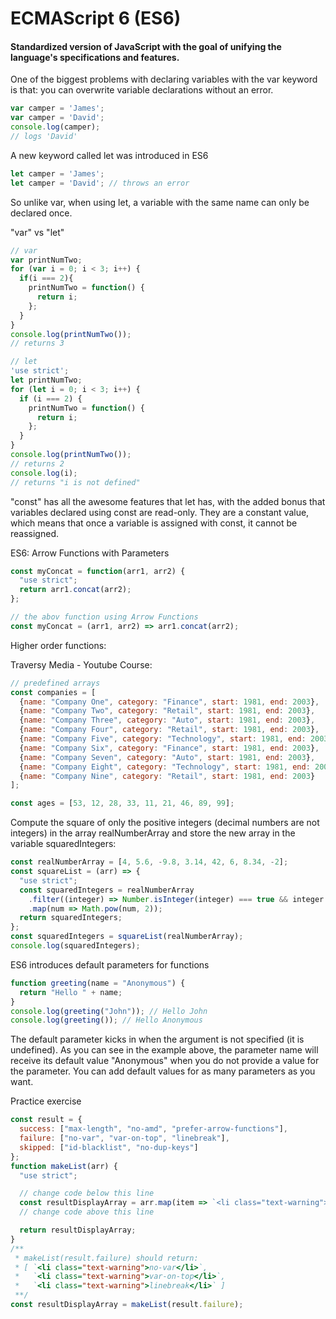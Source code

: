 # ECMAScript 6 (ES6)

#### Standardized version of JavaScript with the goal of unifying the language's specifications and features.

One of the biggest problems with declaring variables with the var keyword is that:
you can overwrite variable declarations without an error.

```javascript
var camper = 'James';
var camper = 'David';
console.log(camper);
// logs 'David'
```

A new keyword called let was introduced in ES6

```javascript
let camper = 'James';
let camper = 'David'; // throws an error
```
So unlike var, when using let, a variable with the same name can only be declared once.

"var" vs "let"
```javascript
// var
var printNumTwo;
for (var i = 0; i < 3; i++) {
  if(i === 2){
    printNumTwo = function() {
      return i;
    };
  }
}
console.log(printNumTwo());
// returns 3

// let
'use strict';
let printNumTwo;
for (let i = 0; i < 3; i++) {
  if (i === 2) {
    printNumTwo = function() {
      return i;
    };
  }
}
console.log(printNumTwo());
// returns 2
console.log(i);
// returns "i is not defined"
```
"const" has all the awesome features that let has, with the added bonus that variables declared using const are read-only. They are a constant value, which means that once a variable is assigned with const, it cannot be reassigned.

ES6: Arrow Functions with Parameters

```javascript
const myConcat = function(arr1, arr2) {
  "use strict";
  return arr1.concat(arr2);
};

// the abov function using Arrow Functions
const myConcat = (arr1, arr2) => arr1.concat(arr2);

```
Higher order functions:

Traversy Media - Youtube Course:
```javascript
// predefined arrays
const companies = [
  {name: "Company One", category: "Finance", start: 1981, end: 2003},
  {name: "Company Two", category: "Retail", start: 1981, end: 2003},
  {name: "Company Three", category: "Auto", start: 1981, end: 2003},
  {name: "Company Four", category: "Retail", start: 1981, end: 2003},
  {name: "Company Five", category: "Technology", start: 1981, end: 2003},
  {name: "Company Six", category: "Finance", start: 1981, end: 2003},
  {name: "Company Seven", category: "Auto", start: 1981, end: 2003},
  {name: "Company Eight", category: "Technology", start: 1981, end: 2003},
  {name: "Company Nine", category: "Retail", start: 1981, end: 2003}
];

const ages = [53, 12, 28, 33, 11, 21, 46, 89, 99];
```

Compute the square of only the positive integers (decimal numbers are not integers) in the array realNumberArray and store the new array in the variable squaredIntegers:

```javascript
const realNumberArray = [4, 5.6, -9.8, 3.14, 42, 6, 8.34, -2];
const squareList = (arr) => {
  "use strict";
  const squaredIntegers = realNumberArray
    .filter((integer) => Number.isInteger(integer) === true && integer > 0)
    .map(num => Math.pow(num, 2));
  return squaredIntegers;
};
const squaredIntegers = squareList(realNumberArray);
console.log(squaredIntegers);
```
ES6 introduces default parameters for functions

```javascript
function greeting(name = "Anonymous") {
  return "Hello " + name;
}
console.log(greeting("John")); // Hello John
console.log(greeting()); // Hello Anonymous
```
The default parameter kicks in when the argument is not specified (it is undefined). As you can see in the example above, the parameter name will receive its default value "Anonymous" when you do not provide a value for the parameter. You can add default values for as many parameters as you want.

Practice exercise
```javascript
const result = {
  success: ["max-length", "no-amd", "prefer-arrow-functions"],
  failure: ["no-var", "var-on-top", "linebreak"],
  skipped: ["id-blacklist", "no-dup-keys"]
};
function makeList(arr) {
  "use strict";

  // change code below this line
  const resultDisplayArray = arr.map(item => `<li class="text-warning">${item}</li>`);
  // change code above this line

  return resultDisplayArray;
}
/**
 * makeList(result.failure) should return:
 * [ `<li class="text-warning">no-var</li>`,
 *   `<li class="text-warning">var-on-top</li>`, 
 *   `<li class="text-warning">linebreak</li>` ]
 **/
const resultDisplayArray = makeList(result.failure);
```
